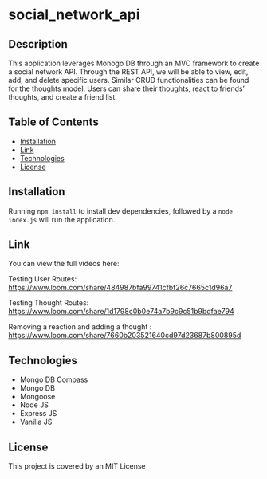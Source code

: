 # social_network_api

## Description

This application leverages Monogo DB through an MVC framework to create a social network API. Through the REST API, we will be able to view, edit, add, and delete specific users. Similar CRUD functionalities can be found for the thoughts model.  Users can share their thoughts, react to friends’ thoughts, and create a friend list. 

## Table of Contents

- [Installation](#installation)
- [Link](#Link)
- [Technologies](#technologies)
- [License](#license)

## Installation

Running `npm install` to install dev dependencies, followed by a `node index.js` will run the application.

## Link

You can view the full videos here: 

Testing User Routes:  https://www.loom.com/share/484987bfa99741cfbf26c7665c1d96a7

Testing Thought Routes: https://www.loom.com/share/1d1798c0b0e74a7b9c9c51b9bdfae794

Removing a reaction and adding a thought : https://www.loom.com/share/7660b203521640cd97d23687b800895d

## Technologies

- Mongo DB Compass
- Mongo DB
- Mongoose
- Node JS
- Express JS
- Vanilla JS

## License

This project is covered by an MIT License
